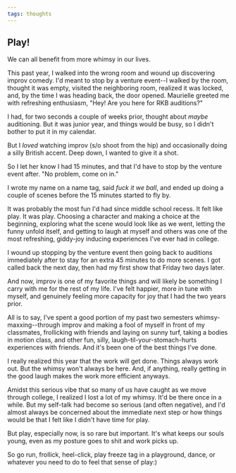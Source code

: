 ```yaml
---
tags: thoughts
---
```


## Play!

We can all benefit from more whimsy in our lives.

This past year, I walked into the wrong room and wound up discovering improv comedy. I'd meant to stop by a venture event--I walked by the room, thought it was empty, visited the neighboring room, realized it was locked, and, by the time I was heading back, the door opened. Maurielle greeted me with refreshing enthusiasm, "Hey! Are you here for RKB auditions?"

I had, for two seconds a couple of weeks prior, thought about *maybe* auditioning. But it was junior year, and things would be busy, so I didn't bother to put it in my calendar.

But I *loved* watching improv (s/o shoot from the hip) and occasionally doing a silly British accent. Deep down, I wanted to give it a shot.

So I let her know I had 15 minutes, and that I'd have to stop by the venture event after. "No problem, come on in."

I wrote my name on a name tag, said *fuck it we ball*, and ended up doing a couple of scenes before the 15 minutes started to fly by.

It was probably the most fun I'd had since middle school recess. It felt like play. It was play. Choosing a character and making a choice at the beginning, exploring what the scene would look like as we went, letting the funny unfold itself, and getting to laugh at myself and others was one of the most refreshing, giddy-joy inducing experiences I've ever had in college.

I wound up stopping by the venture event then going back to auditions immediately after to stay for an extra 45 minutes to do more scenes. I got called back the next day, then had my first show that Friday two days later.

And now, improv is one of my favorite things and will likely be something I carry with me for the rest of my life. I've felt happier, more in tune with myself, and genuinely feeling more capacity for joy that I had the two years prior.

All is to say, I've spent a good portion of my past two semesters whimsy-maxxing--through improv and making a fool of myself in front of my classmates, frollicking with friends and laying on sunny turf, taking a bodies in motion class, and other fun, silly, laugh-til-your-stomach-hurts experiences with friends. And it's been one of the best things I've done.

I really realized this year that the work will get done. Things always work out. But the whimsy won't always be here. And, if anything, really getting in the good laugh makes the work more efficient anyways.

Amidst this serious vibe that so many of us have caught as we move through college, I realized I lost a lot of my whimsy. It'd be there once in a while. But my self-talk had become so serious (and often negative), and I'd almost always be concerned about the immediate next step or how things would be that I felt like I didn't have time for play.

But play, especially now, is so rare but important. It's what keeps our souls young, even as my posture goes to shit and work picks up.

So go run, frollick, heel-click, play freeze tag in a playground, dance, or whatever you need to do to feel that sense of play:)